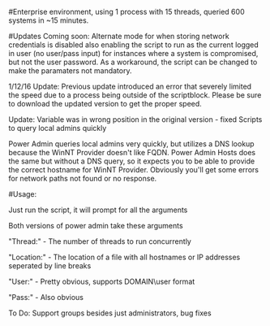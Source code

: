 #Enterprise environment, using 1 process with 15 threads, queried 600 systems in ~15 minutes.

#Updates
Coming soon: Alternate mode for when storing network credentials is disabled also enabling the script to run as the current logged in user (no user/pass input) for instances where a system is compromised, but not the user password. As a workaround, the script can be changed to make the paramaters not mandatory.

1/12/16 Update: Previous update introduced an error that severely limited the speed due to a process being outside of the scriptblock. Please be sure to download the updated version to get the proper speed.

Update: Variable was in wrong position in the original version - fixed
Scripts to query local admins quickly

Power Admin queries local admins very quickly, but utilizes a DNS lookup because the WinNT Provider doesn't like FQDN.
Power Admin Hosts does the same but without a DNS query, so it expects you to be able to provide the correct hostname for WinNT Provider.
Obviously you'll get some errors for network paths not found or no response.

#Usage:

Just run the script, it will prompt for all the arguments

Both versions of power admin take these arguments

"Thread:" - The number of threads to run concurrently

"Location:" - The location of a file with all hostnames or IP addresses seperated by line breaks

"User:" - Pretty obvious, supports DOMAIN\user format

"Pass:" - Also obvious

To Do: Support groups besides just administrators, bug fixes
